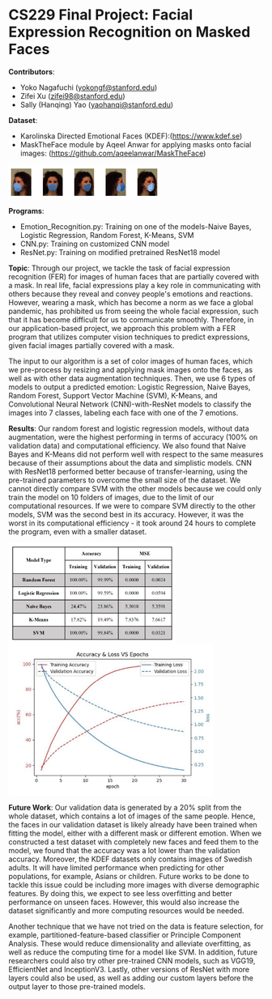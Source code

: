 # CS229 Final Project: Facial Expression Recognition on Masked Faces
**Contributors**:
- Yoko Nagafuchi (yokongf@stanford.edu)
- Zifei Xu (zifei98@stanford.edu)
- Sally (Hanqing) Yao (yaohanqi@stanford.edu)

**Dataset**:
- Karolinska Directed Emotional Faces (KDEF):(https://www.kdef.se)
- MaskTheFace module by Aqeel Anwar for applying masks onto facial images: (https://github.com/aqeelanwar/MaskTheFace)

<img src="img/data.png" align="center" width="300">

**Programs**:
- Emotion_Recognition.py: Training on one of the models-Naive Bayes, Logistic Regression, Random Forest, K-Means, SVM
- CNN.py: Training on customized CNN model
- ResNet.py: Training on modified pretrained ResNet18 model

**Topic**:
Through our project, we tackle the task of facial expression recognition (FER) for images of human faces that are partially covered with a mask. In real life, facial expressions play a key role in communicating with others because they reveal and convey people's emotions and reactions. However, wearing a mask, which has become a norm as we face a global pandemic, has prohibited us from seeing the whole facial expression, such that it has become difficult for us to communicate smoothly. Therefore, in our application-based project, we approach this problem with a FER program that utilizes computer vision techniques to predict expressions, given facial images partially covered with a mask. 

The input to our algorithm is a set of color images of human faces, which we pre-process by resizing and applying mask images onto the faces, as well as with other data augmentation techniques. Then, we use 6 types of models to output a predicted emotion: Logistic Regression, Naive Bayes, Random Forest, Support Vector Machine (SVM), K-Means, and Convolutional Neural Network (CNN)-with-ResNet models to classify the images into 7 classes, labeling each face with one of the 7 emotions.

**Results**:
Our random forest and logistic regression models, without data augmentation, were the highest performing in terms of accuracy (100% on validation data) and computational efficiency. We also found that Naive Bayes and K-Means did not perform well with respect to the same measures because of their assumptions about the data and simplistic models. CNN with ResNet18 performed better because of transfer-learning, using the pre-trained parameters to overcome the small size of the dataset. We cannot directly compare SVM with the other models because we could only train the model on 10 folders of images, due to the limit of our computational resources. If we were to compare SVM directly to the other models, SVM was the second best in its accuracy. However, it was the worst in its computational efficiency - it took around 24 hours to complete the program, even with a smaller dataset.

<img src="img/scores.png" align="center" height="200"> <img src="img/resnetScore.png" align="center" height="300">

**Future Work**:
Our validation data is generated by a 20% split from the whole dataset, which contains a lot of images of the same people. Hence, the faces in our validation dataset is likely already have been trained when fitting the model, either with a different mask or different emotion. When we constructed a test dataset with completely new faces and feed them to the model, we found that the accuracy was a lot lower than the validation accuracy. Moreover, the KDEF datasets only contains images of Swedish adults. It will have limited performance when predicting for other populations, for example, Asians or children. Future works to be done to tackle this issue could be including more images with diverse demographic features. By doing this, we expect to see less overfitting and better performance on unseen faces. However, this would also increase the dataset significantly and more computing resources would be needed. 

Another technique that we have not tried on the data is feature selection, for example, partitioned-feature-based classifier or Principle Component Analysis. These would reduce dimensionality and alleviate overfitting, as well as reduce the computing time for a model like SVM. In addition, future researchers could also try other pre-trained CNN models, such as VGG19, EfficientNet and InceptionV3. Lastly, other versions of ResNet with more layers could also be used, as well as adding our custom layers before the output layer to those pre-trained models.




